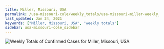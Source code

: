```yaml
---
title: Miller, Missouri, USA
permalink: /usa-missouri-cole/weekly_totals/usa-missouri-miller-weekly_totals.html
last_updated: Jan 24, 2021
keywords: ["Miller, Missouri, USA", "weekly totals"]
sidebar: usa-missouri-cole_sidebar
---
```


![Weekly Totals of Confirmed Cases for Miller, Missouri, USA](/covid_tracker/images/graphs/usa-missouri-miller-weekly_totals_graph.png)
